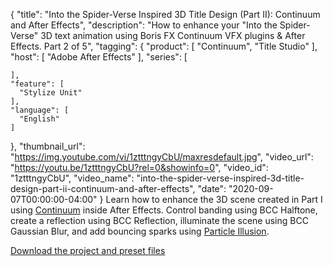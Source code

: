 {
  "title": "Into the Spider-Verse Inspired 3D Title Design (Part II): Continuum and After Effects",
  "description": "How to enhance your \"Into the Spider-Verse\" 3D text animation using Boris FX Continuum VFX plugins & After Effects. Part 2 of 5",
  "tagging": {
    "product": [
      "Continuum",
      "Title Studio"
    ],
    "host": [
      "Adobe After Effects"
    ],
    "series": [

    ],
    "feature": [
      "Stylize Unit"
    ],
    "language": [
      "English"
    ]
  },
  "thumbnail_url": "https://img.youtube.com/vi/1ztttngyCbU/maxresdefault.jpg",
  "video_url": "https://youtu.be/1ztttngyCbU?rel=0&showinfo=0",
  "video_id": "1ztttngyCbU",
  "video_name": "into-the-spider-verse-inspired-3d-title-design-part-ii-continuum-and-after-effects",
  "date": "2020-09-07T00:00:00-04:00"
}
Learn how to enhance the 3D scene created in Part I using [Continuum](https://borisfx.com/products/continuum/?collection=continuum&product=continuum) inside After Effects. Control banding using BCC Halftone, create a reflection using BCC Reflection, illuminate the scene using BCC Gaussian Blur, and add bouncing sparks using [Particle Illusion](https://borisfx.com/products/particle-illusion/?collection=continuum-premium-filters&product=continuum-filter-particle-illusion "Boris FX Particle Illusion").

[Download the project and preset files](https://bit.ly/34epylP "Boris FX Project File")
